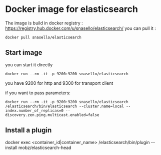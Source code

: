 # Docker image for elasticsearch
The image is build in docker registry : https://registry.hub.docker.com/u/snasello/elasticsearch/
you can pull it :
```
docker pull snasello/elasticsearch
```

## Start image

you can start it directly
```
docker run --rm -it -p 9200:9200 snasello/elasticsearch
```
you have 9200 for http and 9300 for transport client

if you want to pass parameters:
```
docker run --rm -it -p 9200:9200 snasello/elasticsearch /elasticsearch/bin/elasticsearch --cluster.name=local --index.number_of_replicas=0 --discovery.zen.ping.multicast.enabled=false
```

## Install a plugin
docker exec <container_id|container_name> /elasticsearch/bin/plugin --install mobz/elasticsearch-head

